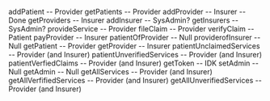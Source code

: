 addPatient -- Provider
getPatients -- Provider 
addProvider -- Insurer -- Done
getProviders -- Insurer
addInsurer -- SysAdmin?
getInsurers -- SysAdmin?
provideService -- Provider
fileClaim -- Provider
verifyClaim -- Patient
payProvider -- Insurer
patientOfProvider -- Null
providerofInsurer -- Null
getPatient -- Provider
getProvider -- Insurer
patientUnclaimedServices -- Provider (and Insurer)
patientUnverifiedServices -- Provider (and Insurer)
patientVerfiedClaims -- Provider (and Insurer)
getToken -- IDK
setAdmin -- Null
getAdmin -- Null
getAllServices -- Provider (and Insurer)
getAllVerfifiedServices -- Provider (and Insurer)
getAllUnverifiedServices -- Provider (and Insurer)